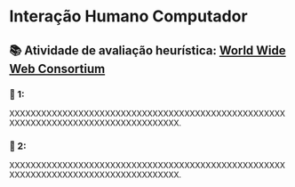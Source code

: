 <h1> Interação Humano Computador</h1>

<h2> 📚 Atividade de avaliação heurística: <a href="https://www.w3.org/WAI/WCAG21/quickref/#principle1"> World Wide Web Consortium</a></h2>

<h3>🔺 1:</h3>

<p>
XXXXXXXXXXXXXXXXXXXXXXXXXXXXXXXXXXXXXXXXXXXXXXXXXXXXXXXXXXXXXXXXXXXXXXXXXXXXXXXXXXXX.</p>

<h3>🔺 2:</h3>

<p>
XXXXXXXXXXXXXXXXXXXXXXXXXXXXXXXXXXXXXXXXXXXXXXXXXXXXXXXXXXXXXXXXXXXXXXXXXXXXXXXXXXXX.</p>



</p>

